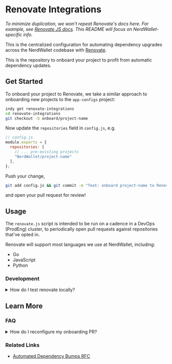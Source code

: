 [Renovate]: (https://github.com/renovatebot/renovate)
[Renovate JS Docs]: (https://docs.renovatebot.com/javascript/)
[Renovate onboard PR]: (https://docs.renovatebot.com/configure-renovate/)
[Renovate PAT]: https://docs.renovatebot.com/install-gitlab-app/#generate-a-personal-access-token
[reconfigure Renovate]: https://sourcegraph.com/github.com/renovatebot/renovate@08922f4fba8cd8ba1ed655092bcbd1976df4675b/-/blob/docs/usage/reconfigure-renovate.md

# Renovate Integrations

_To minimize duplication, we won't repeat Renovate's docs here. For example, see [Renovate JS docs]. This README will focus on NerdWallet-specific info._

This is the centralized configuration for automating dependency upgrades across the NerdWallet codebase with [Renovate].

This is the repository to onboard your project to profit from automatic dependency updates.

## Get Started

To onboard your project to Renovate, we take a similar approach
to onboarding new projects to the `app-configs` project:

```sh
indy get renovate-integrations
cd renovate-integrations
git checkout -b onboard/project-name
```

Now update the `repositories` field in `config.js`, e.g.

```js
// config.js
module.exports = {
  repositories: [
    // ... pre-existing projects
    "NerdWallet/project-name"
  ],
};
```

Push your change,

```sh
git add config.js && git commit -m "feat: onboard project-name to Renovate" && git push
```

and open your pull request for review!


## Usage

The `renovate.js` script is intended to be run on a cadence in a DevOps (ProdEng) cluster, to periodically open pull requests against repositories that've opted in.

Renovate will support most languages we use at NerdWallet, including:
- Go
- JavaScript
- Python


### Development

<details><summary>How do I test renovate locally?</summary>
#### Local Testing

Until we've widespread adoption, we'll be opting in to repos.

For local testing, you can isolate specific repos in

```js
// config.js
module.exports = {
  // ...
  repositories: [
    // Any github repo e.g. NerdWallet/yak; case sensitive.
  ],
};
```

 and then invoke Renovate with a [GitHub personal access token][Renovate PAT],

```sh
./node_modules/.bin/renovate --token=YOUR_GITHUB_PERSONAL_ACCESS_TOKEN
```

This should open a PR against that repo in question. See the [Renovate onboard PR] for more details.

</details>


## Learn More

### FAQ
<details><summary>How do I reconfigure my onboarding PR?</summary>

Renovate matches any PR (even closed) with the name "Configure Renovate". To reconfigure the onboarding, [rename that PR][reconfigure Renovate] and re-run Renovate.

</details>

### Related Links
- [Automated Dependency Bumps RFC](https://docs.google.com/document/d/13lON_1DHZKOuL839nNzQqKvI91Bd9Z1fazt9ZdiCwz4/edit)


